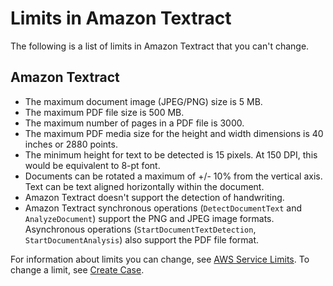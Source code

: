 # Limits in Amazon Textract<a name="limits"></a>

The following is a list of limits in Amazon Textract that you can't change\.

## Amazon Textract<a name="limits-document"></a>
+ The maximum document image \(JPEG/PNG\) size is 5 MB\. 
+ The maximum PDF file size is 500 MB\. 
+ The maximum number of pages in a PDF file is 3000\.
+ The maximum PDF media size for the height and width dimensions is 40 inches or 2880 points\.
+ The minimum height for text to be detected is 15 pixels\. At 150 DPI, this would be equivalent to 8\-pt font\.
+ Documents can be rotated a maximum of \+/\- 10% from the vertical axis\. Text can be text aligned horizontally within the document\. 
+ Amazon Textract doesn't support the detection of handwriting\.
+ Amazon Textract synchronous operations \(`DetectDocumentText` and `AnalyzeDocument`\) support the PNG and JPEG image formats\. Asynchronous operations \(`StartDocumentTextDetection`, `StartDocumentAnalysis`\) also support the PDF file format\. 

 For information about limits you can change, see [AWS Service Limits](https://docs.aws.amazon.com/general/latest/gr/aws_service_limits.html#limits_textract)\. To change a limit, see [Create Case](https://console.aws.amazon.com/support/v1#/case/create?issueType=service-limit-increase)\. 